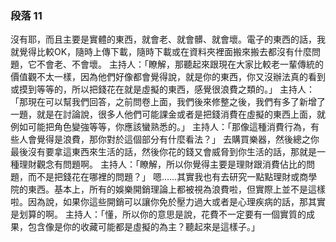 ### 段落 11

沒有耶，而且主要是實體的東西，就會老、就會髒、就會壞。電子的東西的話，我就覺得比較OK，隨時上傳下載，隨時下載或在資料夾裡面搬來搬去都沒有什麼問題，它不會老、不會壞。
主持人：「瞭解，那聽起來跟現在大家比較老一輩傳統的價值觀不太一樣，因為他們好像都會覺得說，就是你的東西，你又沒辦法真的看到或摸到等等的，所以把錢花在就是虛擬的東西，感覺很浪費之類的。」
主持人：「那現在可以幫我們回答，之前問卷上面，我們後來修整之後，我們有多了新增了一題，就是在討論說，很多人他們可能課金或者是把錢消費在虛擬的東西上面，就例如可能把角色變強等等，你應該蠻熟悉的。」
主持人：「那像這種消費行為，有些人會覺得是浪費，那你對於這個部分有什麼看法？」
去購買樂器，然後總之你最後沒有要拿這東西來生活的話，然後你花的錢又會威脅到你生活的話，那就是一種理財觀念有問題啊。
主持人：「瞭解，所以你覺得主要是理財跟消費佔比的問題，而不是把錢花在哪裡的問題？」
嗯……其實我也有去研究一點點理財或商學院的東西。基本上，所有的娛樂開銷理論上都被視為浪費啦，但實際上並不是這樣啦。因為說，如果你這些開銷可以讓你免於壓力過大或者是心理疾病的話，那其實是划算的啊。
主持人：「懂，所以你的意思是說，花費不一定要有一個實質的成果，包含像是你的收藏可能都是虛擬的為主？聽起來是這樣子。」